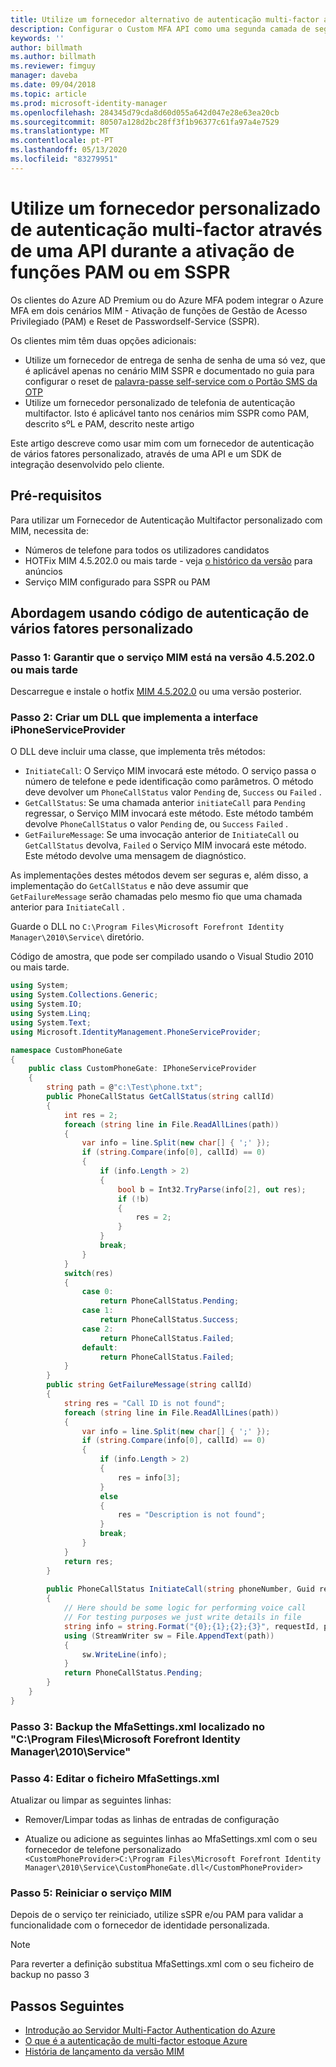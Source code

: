 ```yaml
---
title: Utilize um fornecedor alternativo de autenticação multi-factor através de uma API para ativar pam ou em cenário SSPR [ Microsoft Docs
description: Configurar o Custom MFA API como uma segunda camada de segurança quando os seus utilizadores ativarem funções na Gestão de Acesso Privilegiado e utilizarem o Reset de Passwords self service.
keywords: ''
author: billmath
ms.author: billmath
ms.reviewer: fimguy
manager: daveba
ms.date: 09/04/2018
ms.topic: article
ms.prod: microsoft-identity-manager
ms.openlocfilehash: 284345d79cda8d60d055a642d047e28e63ea20cb
ms.sourcegitcommit: 80507a128d2bc28ff3f1b96377c61fa97a4e7529
ms.translationtype: MT
ms.contentlocale: pt-PT
ms.lasthandoff: 05/13/2020
ms.locfileid: "83279951"
---
```

# <a name="use-a-custom-multi-factor-authentication-provider-via-an-api-during-pam-role-activation-or-in-sspr"></a>Utilize um fornecedor personalizado de autenticação multi-factor através de uma API durante a ativação de funções PAM ou em SSPR

Os clientes do Azure AD Premium ou do Azure MFA podem integrar o Azure MFA em dois cenários MIM - Ativação de funções de Gestão de Acesso Privilegiado (PAM) e Reset de Passwordself-Service (SSPR).

Os clientes mim têm duas opções adicionais:

 - Utilize um fornecedor de entrega de senha de senha de uma só vez, que é aplicável apenas no cenário MIM SSPR e documentado no guia para configurar o reset de [palavra-passe self-service com o Portão SMS da OTP](https://docs.microsoft.com/previous-versions/mim/hh824692(v=ws.10))
 - Utilize um fornecedor personalizado de telefonia de autenticação multifactor. Isto é aplicável tanto nos cenários mim SSPR como PAM, descrito sºL e PAM, descrito neste artigo

Este artigo descreve como usar mim com um fornecedor de autenticação de vários fatores personalizado, através de uma API e um SDK de integração desenvolvido pelo cliente.  

## <a name="prerequisites"></a>Pré-requisitos

Para utilizar um Fornecedor de Autenticação Multifactor personalizado com MIM, necessita de:

- Números de telefone para todos os utilizadores candidatos
- HOTFix MIM 4.5.202.0 ou mais tarde - veja [o histórico da versão](reference/version-history.md) para anúncios
- Serviço MIM configurado para SSPR ou PAM

## <a name="approach-using-custom-multi-factor-authentication-code"></a>Abordagem usando código de autenticação de vários fatores personalizado

### <a name="step-1-ensure-mim-service-is-at-version-452020-or-later"></a>Passo 1: Garantir que o serviço MIM está na versão 4.5.202.0 ou mais tarde

Descarregue e instale o hotfix [MIM 4.5.202.0](https://support.microsoft.com/help/4346632/hotfix-rollup-package-build-4-5-202-0-is-available-for-microsoft) ou uma versão posterior.

### <a name="step-2-create-a-dll-which-implements-the-iphoneserviceprovider-interface"></a>Passo 2: Criar um DLL que implementa a interface iPhoneServiceProvider

O DLL deve incluir uma classe, que implementa três métodos:

- `InitiateCall`: O Serviço MIM invocará este método. O serviço passa o número de telefone e pede identificação como parâmetros.  O método deve devolver um `PhoneCallStatus` valor `Pending` de, `Success` ou `Failed` .
- `GetCallStatus`: Se uma chamada anterior `initiateCall` para `Pending` regressar, o Serviço MIM invocará este método. Este método também devolve `PhoneCallStatus` o valor `Pending` de, ou `Success` `Failed` .
- `GetFailureMessage`: Se uma invocação anterior de `InitiateCall` ou `GetCallStatus` devolva, `Failed` o Serviço MIM invocará este método. Este método devolve uma mensagem de diagnóstico.

As implementações destes métodos devem ser seguras e, além disso, a implementação do `GetCallStatus` e não deve assumir que `GetFailureMessage` serão chamadas pelo mesmo fio que uma chamada anterior para `InitiateCall` .

Guarde o DLL no `C:\Program Files\Microsoft Forefront Identity Manager\2010\Service\` diretório.

Código de amostra, que pode ser compilado usando o Visual Studio 2010 ou mais tarde.

```csharp
using System;
using System.Collections.Generic;
using System.IO;
using System.Linq;
using System.Text;
using Microsoft.IdentityManagement.PhoneServiceProvider;

namespace CustomPhoneGate
{
    public class CustomPhoneGate: IPhoneServiceProvider
    {
        string path = @"c:\Test\phone.txt";
        public PhoneCallStatus GetCallStatus(string callId)
        {
            int res = 2;
            foreach (string line in File.ReadAllLines(path))
            {
                var info = line.Split(new char[] { ';' });
                if (string.Compare(info[0], callId) == 0)
                {
                    if (info.Length > 2)
                    {
                        bool b = Int32.TryParse(info[2], out res);
                        if (!b)
                        {
                            res = 2;
                        }
                    }
                    break;
                }
            }
            switch(res)
            {
                case 0:
                    return PhoneCallStatus.Pending;
                case 1:
                    return PhoneCallStatus.Success;
                case 2:
                    return PhoneCallStatus.Failed;
                default:
                    return PhoneCallStatus.Failed;
            }       
        }
        public string GetFailureMessage(string callId)
        {
            string res = "Call ID is not found";
            foreach (string line in File.ReadAllLines(path))
            {
                var info = line.Split(new char[] { ';' });
                if (string.Compare(info[0], callId) == 0)
                {
                    if (info.Length > 2)
                    {
                        res = info[3];
                    }
                    else
                    {
                        res = "Description is not found";
                    }
                    break;
                }
            }
            return res;            
        }
        
        public PhoneCallStatus InitiateCall(string phoneNumber, Guid requestId, Dictionary<string,object> deliveryAttributes)
        {
            // Here should be some logic for performing voice call
            // For testing purposes we just write details in file             
            string info = string.Format("{0};{1};{2};{3}", requestId, phoneNumber, 0, string.Empty);
            using (StreamWriter sw = File.AppendText(path))
            {
                sw.WriteLine(info);                
            }
            return PhoneCallStatus.Pending;    
        }
    }
}
```
### <a name="step-3-backup-the-mfasettingsxml-located-in-the-cprogram-filesmicrosoft-forefront-identity-manager2010service"></a>Passo 3: Backup the MfaSettings.xml localizado no "C:\Program Files\Microsoft Forefront Identity Manager\2010\Service"

### <a name="step-4-edit-the-mfasettingsxml-file"></a>Passo 4: Editar o ficheiro MfaSettings.xml

Atualizar ou limpar as seguintes linhas:

- Remover/Limpar todas as linhas de entradas de configuração 

- Atualize ou adicione as seguintes linhas ao MfaSettings.xml com o seu fornecedor de telefone personalizado <br>
`<CustomPhoneProvider>C:\Program Files\Microsoft Forefront Identity Manager\2010\Service\CustomPhoneGate.dll</CustomPhoneProvider>`

### <a name="step-5-restart-mim-service"></a>Passo 5: Reiniciar o serviço MIM

Depois de o serviço ter reiniciado, utilize sSPR e/ou PAM para validar a funcionalidade com o fornecedor de identidade personalizada.

> [!NOTE] 
> Para reverter a definição substitua MfaSettings.xml com o seu ficheiro de backup no passo 3


## <a name="next-steps"></a>Passos Seguintes

- [Introdução ao Servidor Multi-Factor Authentication do Azure](https://docs.microsoft.com/azure/active-directory/authentication/howto-mfaserver-deploy)
- [O que é a autenticação de multi-factor estoque Azure](https://docs.microsoft.com/azure/multi-factor-authentication/multi-factor-authentication)
- [História de lançamento da versão MIM](./reference/version-history.md)
